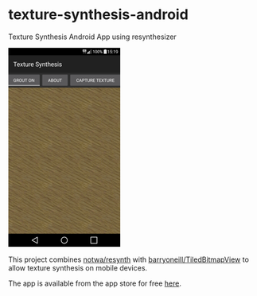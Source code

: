 # texture-synthesis-android
Texture Synthesis Android App using resynthesizer

![Screenshot](screenshot_small.png)

This project combines [notwa/resynth](https://github.com/notwa/resynth) with [barryoneill/TiledBitmapView](https://github.com/barryoneill/TiledBitmapView) to allow texture synthesis on mobile devices.

The app is available from the app store for free [here](https://play.google.com/store/apps/details?id=net.martaskolda.meep.tbv.texture).

